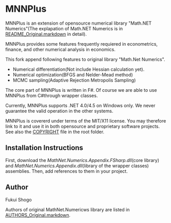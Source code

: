 ﻿MNNPlus
=================

MNNPlus is an extension of opensource numerical library "Math.NET Numerics"(The explapation of Math.NET Numerics is in [README_Original.markdown](README_Original.markdown) in detail).

MNNPlus provides some features frequently requiered in econometrics,
finance, and other numerical analysis in economics.

This fork append following features to original library "Math.Net Numerics".
* Numerical differentiation(Not include Hessian calculation yet).
* Numerical optimization(BFGS and Nelder-Mead method)
* MCMC sampling(Adaptive Rejection Metropolis Sampling)

The core part of MNNPlus is written in F#.
Of course we are able to use MNNPlus from C#through wrapper classes.

Currently, MNNPlus supports .NET 4.0/4.5 on Windows only.
We never guarantee the valid operation in the other systems.

MNNPlus is covererd under terms of the MIT/X11 license. 
You may therefore link to it and use it in both opensource and proprietary
software projects. See also the [COPYRIGHT](COPYRIGHT.markdown) file in the root folder.

Installation Instructions
-------------------------

First, download the *MathNet.Numerics.Appendix.FSharp.dll*(core library) and *MathNet.Numerics.Appendix.dll*(library of the wrapper classes) assemblies.
Then, add references to them in your project.

Author
-------------------
Fukui Shogo

Authors of original MathNet.Numericws library are listed in [AUTHORS_Original.markdown](AUTHORS_Original.markdown).


